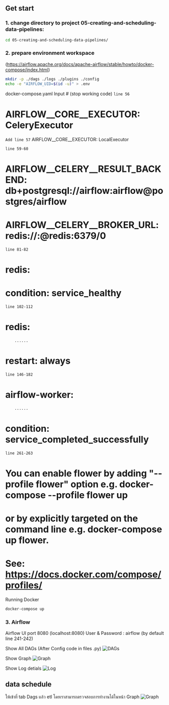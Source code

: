 ## Get start
### 1. change directory to project 05-creating-and-scheduling-data-pipelines:
```sh
cd 05-creating-and-scheduling-data-pipelines/
```

### 2. prepare environment workspace 
(https://airflow.apache.org/docs/apache-airflow/stable/howto/docker-compose/index.html)

```sh
mkdir -p ./dags ./logs ./plugins ./config
echo -e "AIRFLOW_UID=$(id -u)" > .env
```

docker-compose.yaml Input # (stop working code)
`line 56`
# AIRFLOW__CORE__EXECUTOR: CeleryExecutor 
`Add line 57`
AIRFLOW__CORE__EXECUTOR: LocalExecutor

`line 59-60`
# AIRFLOW__CELERY__RESULT_BACKEND: db+postgresql://airflow:airflow@postgres/airflow
# AIRFLOW__CELERY__BROKER_URL: redis://:@redis:6379/0

`line 81-82`
# redis:
#   condition: service_healthy

`line 102-112`
# redis:
        ......
  #   restart: always

`line 146-182`
# airflow-worker:
        ......
#       condition: service_completed_successfully

`line 261-263`
# You can enable flower by adding "--profile flower" option e.g. docker-compose --profile flower up
# or by explicitly targeted on the command line e.g. docker-compose up flower.
# See: https://docs.docker.com/compose/profiles/


Running Docker
```sh
docker-compose up
```

### 3. Airflow
Airflow UI port 8080 (localhost:8080)
User & Password : airflow (by default line 241-242)

Show All DAGs (After Config code in files .py)
![DAGs]()

Show Graph
![Graph]()

Show Log detials
![Log]()

## data schedule
ให้เข้าที่ tab Dags แล้ว etl โดยเราสามารถตรวจสอบการทำงานได้ในหน้า Graph
![Graph]()




